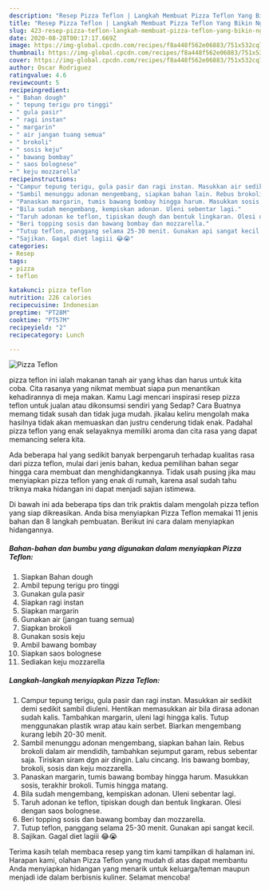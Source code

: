 ```yaml
---
description: "Resep Pizza Teflon | Langkah Membuat Pizza Teflon Yang Bikin Ngiler"
title: "Resep Pizza Teflon | Langkah Membuat Pizza Teflon Yang Bikin Ngiler"
slug: 423-resep-pizza-teflon-langkah-membuat-pizza-teflon-yang-bikin-ngiler
date: 2020-08-28T00:17:17.669Z
image: https://img-global.cpcdn.com/recipes/f8a448f562e06883/751x532cq70/pizza-teflon-foto-resep-utama.jpg
thumbnail: https://img-global.cpcdn.com/recipes/f8a448f562e06883/751x532cq70/pizza-teflon-foto-resep-utama.jpg
cover: https://img-global.cpcdn.com/recipes/f8a448f562e06883/751x532cq70/pizza-teflon-foto-resep-utama.jpg
author: Oscar Rodriguez
ratingvalue: 4.6
reviewcount: 5
recipeingredient:
- " Bahan dough"
- " tepung terigu pro tinggi"
- " gula pasir"
- " ragi instan"
- " margarin"
- " air jangan tuang semua"
- " brokoli"
- " sosis keju"
- " bawang bombay"
- " saos bolognese"
- " keju mozzarella"
recipeinstructions:
- "Campur tepung terigu, gula pasir dan ragi instan. Masukkan air sedikit demi sedikit sambil diuleni. Hentikan memasukkan air bila dirasa adonan sudah kalis. Tambahkan margarin, uleni lagi hingga kalis. Tutup menggunakan plastik wrap atau kain serbet. Biarkan mengembang kurang lebih 20-30 menit."
- "Sambil menunggu adonan mengembang, siapkan bahan lain. Rebus brokoli dalam air mendidih, tambahkan sejumput garam, rebus sebentar saja. Tiriskan siram dgn air dingin. Lalu cincang. Iris bawang bombay, brokoli, sosis dan keju mozzarella."
- "Panaskan margarin, tumis bawang bombay hingga harum. Masukkan sosis, terakhir brokoli. Tumis hingga matang."
- "Bila sudah mengembang, kempiskan adonan. Uleni sebentar lagi."
- "Taruh adonan ke teflon, tipiskan dough dan bentuk lingkaran. Olesi dengan saos bolognese."
- "Beri topping sosis dan bawang bombay dan mozzarella."
- "Tutup teflon, panggang selama 25-30 menit. Gunakan api sangat kecil."
- "Sajikan. Gagal diet lagiii 😂😭"
categories:
- Resep
tags:
- pizza
- teflon

katakunci: pizza teflon 
nutrition: 226 calories
recipecuisine: Indonesian
preptime: "PT28M"
cooktime: "PT57M"
recipeyield: "2"
recipecategory: Lunch

---
```



![Pizza Teflon](https://img-global.cpcdn.com/recipes/f8a448f562e06883/751x532cq70/pizza-teflon-foto-resep-utama.jpg)


pizza teflon ini ialah makanan tanah air yang khas dan harus untuk kita coba. Cita rasanya yang nikmat membuat siapa pun menantikan kehadirannya di meja makan.
Kamu Lagi mencari inspirasi resep pizza teflon untuk jualan atau dikonsumsi sendiri yang Sedap? Cara Buatnya memang tidak susah dan tidak juga mudah. jikalau keliru mengolah maka hasilnya tidak akan memuaskan dan justru cenderung tidak enak. Padahal pizza teflon yang enak selayaknya memiliki aroma dan cita rasa yang dapat memancing selera kita.



Ada beberapa hal yang sedikit banyak berpengaruh terhadap kualitas rasa dari pizza teflon, mulai dari jenis bahan, kedua pemilihan bahan segar hingga cara membuat dan menghidangkannya. Tidak usah pusing jika mau menyiapkan pizza teflon yang enak di rumah, karena asal sudah tahu triknya maka hidangan ini dapat menjadi sajian istimewa.


Di bawah ini ada beberapa tips dan trik praktis dalam mengolah pizza teflon yang siap dikreasikan. Anda bisa menyiapkan Pizza Teflon memakai 11 jenis bahan dan 8 langkah pembuatan. Berikut ini cara dalam menyiapkan hidangannya.

<!--inarticleads1-->

##### Bahan-bahan dan bumbu yang digunakan dalam menyiapkan Pizza Teflon:

1. Siapkan  Bahan dough
1. Ambil  tepung terigu pro tinggi
1. Gunakan  gula pasir
1. Siapkan  ragi instan
1. Siapkan  margarin
1. Gunakan  air (jangan tuang semua)
1. Siapkan  brokoli
1. Gunakan  sosis keju
1. Ambil  bawang bombay
1. Siapkan  saos bolognese
1. Sediakan  keju mozzarella




<!--inarticleads2-->

##### Langkah-langkah menyiapkan Pizza Teflon:

1. Campur tepung terigu, gula pasir dan ragi instan. Masukkan air sedikit demi sedikit sambil diuleni. Hentikan memasukkan air bila dirasa adonan sudah kalis. Tambahkan margarin, uleni lagi hingga kalis. Tutup menggunakan plastik wrap atau kain serbet. Biarkan mengembang kurang lebih 20-30 menit.
1. Sambil menunggu adonan mengembang, siapkan bahan lain. Rebus brokoli dalam air mendidih, tambahkan sejumput garam, rebus sebentar saja. Tiriskan siram dgn air dingin. Lalu cincang. Iris bawang bombay, brokoli, sosis dan keju mozzarella.
1. Panaskan margarin, tumis bawang bombay hingga harum. Masukkan sosis, terakhir brokoli. Tumis hingga matang.
1. Bila sudah mengembang, kempiskan adonan. Uleni sebentar lagi.
1. Taruh adonan ke teflon, tipiskan dough dan bentuk lingkaran. Olesi dengan saos bolognese.
1. Beri topping sosis dan bawang bombay dan mozzarella.
1. Tutup teflon, panggang selama 25-30 menit. Gunakan api sangat kecil.
1. Sajikan. Gagal diet lagiii 😂😭




Terima kasih telah membaca resep yang tim kami tampilkan di halaman ini. Harapan kami, olahan Pizza Teflon yang mudah di atas dapat membantu Anda menyiapkan hidangan yang menarik untuk keluarga/teman maupun menjadi ide dalam berbisnis kuliner. Selamat mencoba!
